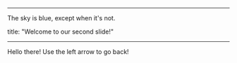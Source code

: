 

---

The sky is blue, except when it's not.

title: "Welcome to our second slide!"

---

Hello there!
Use the left arrow to go back!
